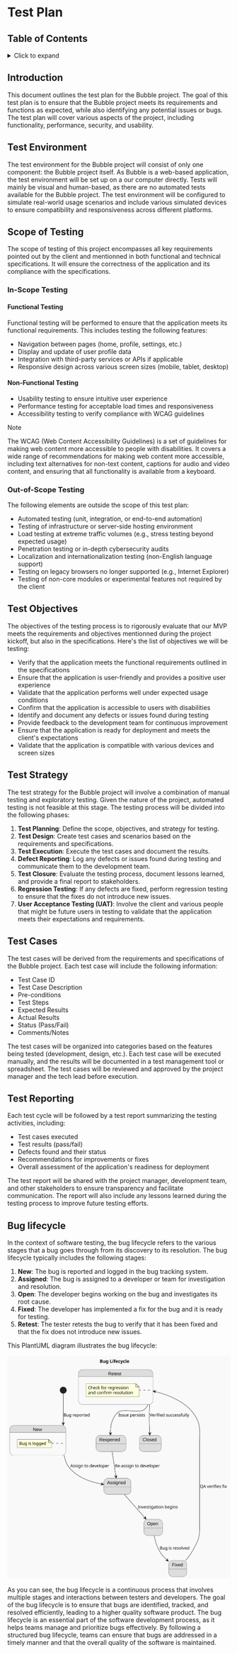 # Test Plan

## Table of Contents

<details>
<summary> Click to expand</summary>

- [Test Plan](#test-plan)
  - [Table of Contents](#table-of-contents)
  - [Introduction](#introduction)
  - [Test Environment](#test-environment)
  - [Scope of Testing](#scope-of-testing)
    - [In-Scope Testing](#in-scope-testing)
      - [Functional Testing](#functional-testing)
      - [Non-Functional Testing](#non-functional-testing)
    - [Out-of-Scope Testing](#out-of-scope-testing)
  - [Test Objectives](#test-objectives)
  - [Test Strategy](#test-strategy)
  - [Test Cases](#test-cases)
  - [Test Reporting](#test-reporting)
  - [Bug lifecycle](#bug-lifecycle)

</details>

## Introduction

This document outlines the test plan for the Bubble project. The goal of this test plan is to ensure that the Bubble project meets its requirements and functions as expected, while also identifying any potential issues or bugs. The test plan will cover various aspects of the project, including functionality, performance, security, and usability.

## Test Environment

The test environment for the Bubble project will consist of only one component: the Bubble project itself. As Bubble is a web-based application, the test environment will be set up on a our computer directly. Tests will mainly be visual and human-based, as there are no automated tests available for the Bubble project. The test environment will be configured to simulate real-world usage scenarios and include various simulated devices to ensure compatibility and responsiveness across different platforms.

## Scope of Testing

The scope of testing of this project encompasses all key requirements pointed out by the client and mentionned in both functional and technical specifications. It will ensure the correctness of the application and its compliance with the specifications.

### In-Scope Testing

#### Functional Testing

Functional testing will be performed to ensure that the application meets its functional requirements. This includes testing the following features:

- Navigation between pages (home, profile, settings, etc.)
- Display and update of user profile data
- Integration with third-party services or APIs if applicable
- Responsive design across various screen sizes (mobile, tablet, desktop)

#### Non-Functional Testing

- Usability testing to ensure intuitive user experience
- Performance testing for acceptable load times and responsiveness
- Accessibility testing to verify compliance with WCAG guidelines

> [!NOTE]
> The WCAG (Web Content Accessibility Guidelines) is a set of guidelines for making web content more accessible to people with disabilities. It covers a wide range of recommendations for making web content more accessible, including text alternatives for non-text content, captions for audio and video content, and ensuring that all functionality is available from a keyboard.

### Out-of-Scope Testing

The following elements are outside the scope of this test plan:

- Automated testing (unit, integration, or end-to-end automation)
- Testing of infrastructure or server-side hosting environment
- Load testing at extreme traffic volumes (e.g., stress testing beyond expected usage)
- Penetration testing or in-depth cybersecurity audits
- Localization and internationalization testing (non-English language support)
- Testing on legacy browsers no longer supported (e.g., Internet Explorer)
- Testing of non-core modules or experimental features not required by the client

## Test Objectives

The objectives of the testing process is to rigorously evaluate that our MVP meets the requirements and objectives mentionned during the project kickoff, but also in the specifications.
Here's the list of objectives we will be testing:

- Verify that the application meets the functional requirements outlined in the specifications
- Ensure that the application is user-friendly and provides a positive user experience
- Validate that the application performs well under expected usage conditions
- Confirm that the application is accessible to users with disabilities
- Identify and document any defects or issues found during testing
- Provide feedback to the development team for continuous improvement
- Ensure that the application is ready for deployment and meets the client's expectations
- Validate that the application is compatible with various devices and screen sizes

## Test Strategy

The test strategy for the Bubble project will involve a combination of manual testing and exploratory testing. Given the nature of the project, automated testing is not feasible at this stage. The testing process will be divided into the following phases:

1. **Test Planning**: Define the scope, objectives, and strategy for testing.
2. **Test Design**: Create test cases and scenarios based on the requirements and specifications.
3. **Test Execution**: Execute the test cases and document the results.
4. **Defect Reporting**: Log any defects or issues found during testing and communicate them to the development team.
5. **Test Closure**: Evaluate the testing process, document lessons learned, and provide a final report to stakeholders.
6. **Regression Testing**: If any defects are fixed, perform regression testing to ensure that the fixes do not introduce new issues.
7. **User Acceptance Testing (UAT)**: Involve the client and various people that might be future users in testing to validate that the application meets their expectations and requirements.

## Test Cases

The test cases will be derived from the requirements and specifications of the Bubble project. Each test case will include the following information:

- Test Case ID
- Test Case Description
- Pre-conditions
- Test Steps
- Expected Results
- Actual Results
- Status (Pass/Fail)
- Comments/Notes

The test cases will be organized into categories based on the features being tested (development, design, etc.). Each test case will be executed manually, and the results will be documented in a test management tool or spreadsheet. The test cases will be reviewed and approved by the project manager and the tech lead before execution.

## Test Reporting

Each test cycle will be followed by a test report summarizing the testing activities, including:

- Test cases executed
- Test results (pass/fail)
- Defects found and their status
- Recommendations for improvements or fixes
- Overall assessment of the application's readiness for deployment

The test report will be shared with the project manager, development team, and other stakeholders to ensure transparency and facilitate communication. The report will also include any lessons learned during the testing process to improve future testing efforts.

## Bug lifecycle

In the context of software testing, the bug lifecycle refers to the various stages that a bug goes through from its discovery to its resolution. The bug lifecycle typically includes the following stages:

1. **New**: The bug is reported and logged in the bug tracking system.
2. **Assigned**: The bug is assigned to a developer or team for investigation and resolution.
3. **Open**: The developer begins working on the bug and investigates its root cause.
4. **Fixed**: The developer has implemented a fix for the bug and it is ready for testing.
5. **Retest**: The tester retests the bug to verify that it has been fixed and that the fix does not introduce new issues.

This PlantUML diagram illustrates the bug lifecycle:

![bugLifeCycle.svg](./Images/bugLifeCycle.svg)

As you can see, the bug lifecycle is a continuous process that involves multiple stages and interactions between testers and developers. The goal of the bug lifecycle is to ensure that bugs are identified, tracked, and resolved efficiently, leading to a higher quality software product.
The bug lifecycle is an essential part of the software development process, as it helps teams manage and prioritize bugs effectively. By following a structured bug lifecycle, teams can ensure that bugs are addressed in a timely manner and that the overall quality of the software is maintained.
